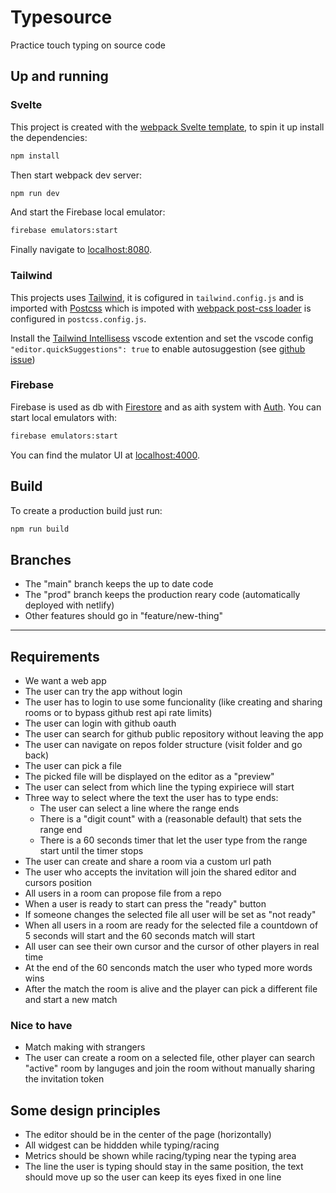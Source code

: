 # Typesource

Practice touch typing on source code

## Up and running

### Svelte

This project is created with the [webpack Svelte template](https://github.com/sveltejs/template-webpack), to spin it up install the dependencies:

```bash
npm install
```

Then start webpack dev server:

```bash
npm run dev
```

And start the Firebase local emulator:

```bash
firebase emulators:start
```

Finally navigate to [localhost:8080](http://localhost:8080).

### Tailwind

This projects uses [Tailwind](https://tailwindcss.com/), it is cofigured in `tailwind.config.js` and is imported with [Postcss](https://postcss.org/) which is impoted with [webpack post-css loader](https://github.com/webpack-contrib/postcss-loader) is configured in `postcss.config.js`.

Install the [Tailwind Intellisess](https://tailwindcss.com/docs/intellisense) vscode extention and set the vscode config `"editor.quickSuggestions": true` to enable autosuggestion (see [github issue](https://github.com/tailwindlabs/tailwindcss-intellisense/issues/151#issuecomment-684684682))

### Firebase

Firebase is used as db with [Firestore](https://firebase.google.com/docs/firestore) and as aith system with [Auth](https://firebase.google.com/docs/auth). You can start local emulators with:

```bash
firebase emulators:start
```

You can find the mulator UI at [localhost:4000](http://localhost:4000).

## Build

To create a production build just run:

```bash
npm run build
```

## Branches

- The "main" branch keeps the up to date code
- The "prod" branch keeps the production reary code (automatically deployed with netlify)
- Other features should go in "feature/new-thing"

---

## Requirements

- We want a web app
- The user can try the app without login
- The user has to login to use some funcionality (like creating and sharing rooms or to bypass github rest api rate limits)
- The user can login with github oauth
- The user can search for github public repository without leaving the app
- The user can navigate on repos folder structure (visit folder and go back)
- The user can pick a file
- The picked file will be displayed on the editor as a "preview"
- The user can select from which line the typing expiriece will start
- Three way to select where the text the user has to type ends:
  - The user can select a line where the range ends
  - There is a "digit count" with a (reasonable default) that sets the range end
  - There is a 60 seconds timer that let the user type from the range start until the timer stops
- The user can create and share a room via a custom url path
- The user who accepts the invitation will join the shared editor and cursors position
- All users in a room can propose file from a repo
- When a user is ready to start can press the "ready" button
- If someone changes the selected file all user will be set as "not ready"
- When all users in a room are ready for the selected file a countdown of 5 seconds will start and the 60 seconds match will start
- All user can see their own cursor and the cursor of other players in real time
- At the end of the 60 senconds match the user who typed more words wins
- After the match the room is alive and the player can pick a different file and start a new match

### Nice to have

- Match making with strangers
- The user can create a room on a selected file, other player can search "active" room by languges
  and join the room without manually sharing the invitation token

## Some design principles

- The editor should be in the center of the page (horizontally)
- All widgest can be hiddden while typing/racing
- Metrics should be shown while racing/typing near the typing area
- The line the user is typing should stay in the same position, the text
  should move up so the user can keep its eyes fixed in one line
